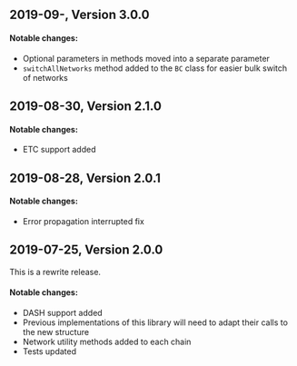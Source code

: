 ## 2019-09-, Version 3.0.0

#### Notable changes:
* Optional parameters in methods moved into a separate parameter
* `switchAllNetworks` method added to the `BC` class for easier bulk switch of networks

## 2019-08-30, Version 2.1.0

#### Notable changes:
* ETC support added

## 2019-08-28, Version 2.0.1

#### Notable changes:
* Error propagation interrupted fix


## 2019-07-25, Version 2.0.0

This is a rewrite release.

#### Notable changes:
* DASH support added
* Previous implementations of this library will need to adapt their calls to the new structure 
* Network utility methods added to each chain
* Tests updated
